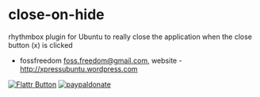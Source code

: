 close-on-hide
=============

rhythmbox plugin for Ubuntu to really close the application when the close button (x) is clicked

 - fossfreedom <foss.freedom@gmail.com>, website - http://xpressubuntu.wordpress.com

[![Flattr Button](http://api.flattr.com/button/button-compact-static-100x17.png "Flattr This!")](http://flattr.com/thing/1811704/ "fossfreedom")  [![paypaldonate](https://www.paypalobjects.com/en_GB/i/btn/btn_donate_SM.gif)](https://www.paypal.com/cgi-bin/webscr?cmd=_s-xclick&hosted_button_id=KBV682WJ3BDGL)
